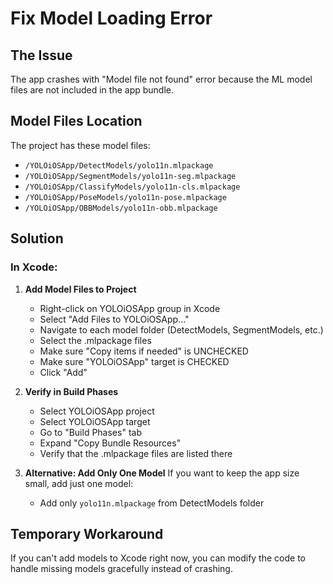 # Fix Model Loading Error

## The Issue
The app crashes with "Model file not found" error because the ML model files are not included in the app bundle.

## Model Files Location
The project has these model files:
- `/YOLOiOSApp/DetectModels/yolo11n.mlpackage`
- `/YOLOiOSApp/SegmentModels/yolo11n-seg.mlpackage`
- `/YOLOiOSApp/ClassifyModels/yolo11n-cls.mlpackage`
- `/YOLOiOSApp/PoseModels/yolo11n-pose.mlpackage`
- `/YOLOiOSApp/OBBModels/yolo11n-obb.mlpackage`

## Solution

### In Xcode:

1. **Add Model Files to Project**
   - Right-click on YOLOiOSApp group in Xcode
   - Select "Add Files to YOLOiOSApp..."
   - Navigate to each model folder (DetectModels, SegmentModels, etc.)
   - Select the .mlpackage files
   - Make sure "Copy items if needed" is UNCHECKED
   - Make sure "YOLOiOSApp" target is CHECKED
   - Click "Add"

2. **Verify in Build Phases**
   - Select YOLOiOSApp project
   - Select YOLOiOSApp target
   - Go to "Build Phases" tab
   - Expand "Copy Bundle Resources"
   - Verify that the .mlpackage files are listed there

3. **Alternative: Add Only One Model**
   If you want to keep the app size small, add just one model:
   - Add only `yolo11n.mlpackage` from DetectModels folder

## Temporary Workaround
If you can't add models to Xcode right now, you can modify the code to handle missing models gracefully instead of crashing.